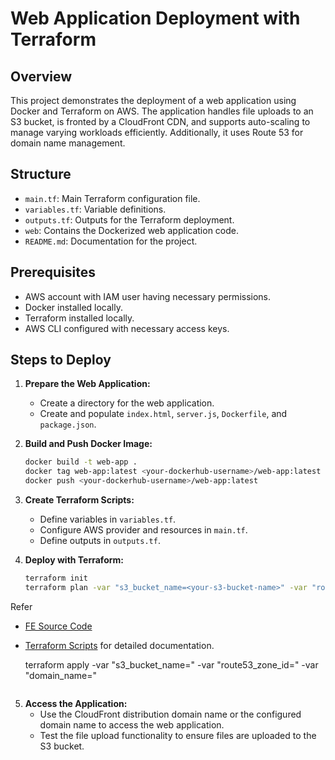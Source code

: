 # Web Application Deployment with Terraform

## Overview
This project demonstrates the deployment of a web application using Docker and Terraform on AWS. The application handles file uploads to an S3 bucket, is fronted by a CloudFront CDN, and supports auto-scaling to manage varying workloads efficiently. Additionally, it uses Route 53 for domain name management.

## Structure
- `main.tf`: Main Terraform configuration file.
- `variables.tf`: Variable definitions.
- `outputs.tf`: Outputs for the Terraform deployment.
- `web`: Contains the Dockerized web application code.
- `README.md`: Documentation for the project.

## Prerequisites
- AWS account with IAM user having necessary permissions.
- Docker installed locally.
- Terraform installed locally.
- AWS CLI configured with necessary access keys.

## Steps to Deploy

1. **Prepare the Web Application:**
    - Create a directory for the web application.
    - Create and populate `index.html`, `server.js`, `Dockerfile`, and `package.json`.

2. **Build and Push Docker Image:**
    ```sh
    docker build -t web-app .
    docker tag web-app:latest <your-dockerhub-username>/web-app:latest
    docker push <your-dockerhub-username>/web-app:latest
    ```

3. **Create Terraform Scripts:**
    - Define variables in `variables.tf`.
    - Configure AWS provider and resources in `main.tf`.
    - Define outputs in `outputs.tf`.

4. **Deploy with Terraform:**
    ```sh
    terraform init
    terraform plan -var "s3_bucket_name=<your-s3-bucket-name>" -var "route53_zone_id=<your-route53-zone-id>" -var "domain_name=<your-domain-name>"

Refer 
- [FE Source Code](src/readme.md)
- [Terraform Scripts](terraform/readme.md)    for detailed documentation.


    terraform apply -var "s3_bucket_name=<your-s3-bucket-name>" -var "route53_zone_id=<your-route53-zone-id>" -var "domain_name=<your-domain-name>"
    ```

5. **Access the Application:**
    - Use the CloudFront distribution domain name or the configured domain name to access the web application.
    - Test the file upload functionality to ensure files are uploaded to the S3 bucket.
